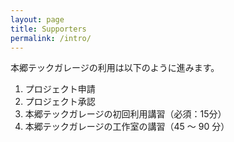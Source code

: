 ```yaml
---
layout: page
title: Supporters
permalink: /intro/
---
```


本郷テックガレージの利用は以下のように進みます。

1. プロジェクト申請
1. プロジェクト承認
1. 本郷テックガレージの初回利用講習（必須：15分）
1. 本郷テックガレージの工作室の講習（45 〜 90 分）